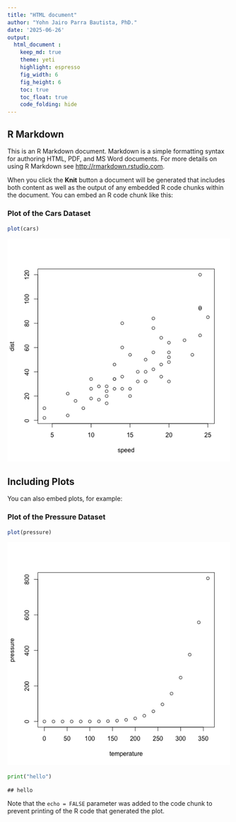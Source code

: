 ```yaml
---
title: "HTML document"
author: "Yohn Jairo Parra Bautista, PhD."
date: '2025-06-26'
output:
  html_document : 
    keep_md: true
    theme: yeti
    highlight: espresso
    fig_width: 6
    fig_height: 6
    toc: true
    toc_float: true
    code_folding: hide
---
```




## R Markdown

This is an R Markdown document. Markdown is a simple formatting syntax for authoring HTML, PDF, and MS Word documents. For more details on using R Markdown see <http://rmarkdown.rstudio.com>.

When you click the **Knit** button a document will be generated that includes both content as well as the output of any embedded R code chunks within the document. You can embed an R code chunk like this:

### Plot of the Cars Dataset


```r
plot(cars)
```

![](CustomHTML_files/figure-html/cars-1.png)<!-- -->

## Including Plots

You can also embed plots, for example:

### Plot of the Pressure Dataset


```r
plot(pressure)
```

![](CustomHTML_files/figure-html/pressure-1.png)<!-- -->


```python
print("hello")
```

```
## hello
```

Note that the `echo = FALSE` parameter was added to the code chunk to prevent printing of the R code that generated the plot.

